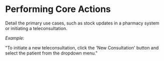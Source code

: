 # Performing Core Actions

Detail the primary use cases, such as stock updates in a pharmacy system or initiating a teleconsultation.&#x20;

_Example:_&#x20;

"To initiate a new teleconsultation, click the 'New Consultation' button and select the patient from the dropdown menu."
